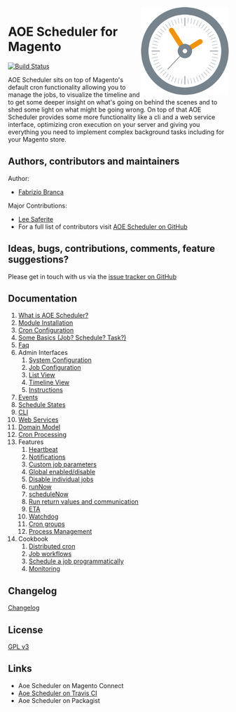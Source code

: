 <img style="float: right; height: 200px;" src="doc/images/Aoe_Scheduler_Icon.png">

# AOE Scheduler for Magento

[![Build Status](https://travis-ci.org/AOEpeople/Aoe_Scheduler.svg?branch=task_records)](https://travis-ci.org/AOEpeople/Aoe_Scheduler)

AOE Scheduler sits on top of Magento's default cron functionality allowing you to manage the jobs, to visualize the timeline and to get some deeper insight on what's going on behind the scenes and to shed some light on what might be going wrong. On top of that AOE Scheduler provides some more functionality like a cli and a web service interface, optimizing cron execution on your server and giving you everything you need to implement complex background tasks including for your Magento store.

## Authors, contributors and maintainers

Author:

- [Fabrizio Branca](https://twitter.com/fbrnc)

Major Contributions:

- [Lee Saferite](https://twitter.com/leesaferite)
- For a full list of contributors visit [AOE Scheduler on GitHub](https://github.com/AOEpeople/Aoe_Scheduler/graphs/contributors)

## Ideas, bugs, contributions, comments, feature suggestions?

Please get in touch with us via the [issue tracker on GitHub](https://github.com/AOEpeople/Aoe_Scheduler/issues)

## Documentation

1. [What is AOE Scheduler?](doc/what-is-aoe-scheduler.md)
1. [Module Installation](doc/installation.md)
1. [Cron Configuration](doc/cron-configuration.md)
1. [Some Basics (Job? Schedule? Task?)](doc/basics.md)
1. [Faq](doc/faq.md)
1. Admin Interfaces
    1. [System Configuration](doc/system-configuration.md)
    1. [Job Configuration](doc/job-configuration.md)
    1. [List View](doc/list-view.md)
    1. [Timeline View](doc/timeline.md)
    1. [Instructions](doc/instructions.md)
1. [Events](doc/events.md)
1. [Schedule States](doc/states.md)
1. [CLI](doc/cli.md)
1. [Web Services](doc/web-services.md)
1. [Domain Model](doc/domain-model.md)
1. [Cron Processing](doc/processing.md)
1. Features
    1. [Heartbeat](doc/heartbeat.md)
    1. [Notifications](doc/notifications.md)
    1. [Custom job parameters](doc/custom-job-parameters.md)
    1. [Global enabled/disable](doc/global-enable-disable.md)
    1. [Disable individual jobs](doc/disable-individual-jobs.md)
    1. [runNow](doc/run-now.md)
    1. [scheduleNow](doc/schedule-now.md)
    1. [Run return values and communication](doc/communication.md)
    1. [ETA](doc/eta.md)
    1. [Watchdog](doc/watchdog.md)
    1. [Cron groups](doc/cron-groups.md)
    1. [Process Management](doc/process-management.md)
1. Cookbook
    1. [Distributed cron](doc/distributed.md)
    1. [Job workflows](doc/job-workflows.md)
    1. [Schedule a job programmatically](doc/programmatically.md)
    1. [Monitoring](doc/monitoring.md)
    
## Changelog

[Changelog](changelog.md)

## License

[GPL v3](LICENSE.txt)

## Links

- Aoe Scheduler on Magento Connect
- [Aoe Scheduler on Travis CI](https://travis-ci.org/AOEpeople/Aoe_Scheduler)
- Aoe Scheduler on Packagist